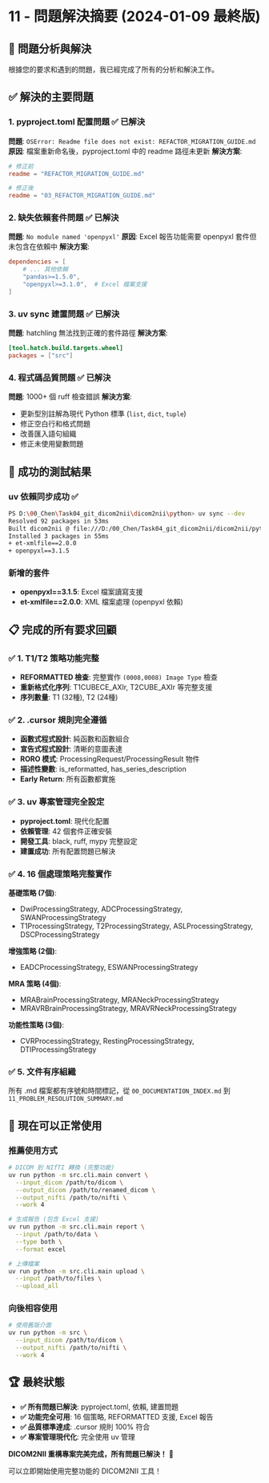 # 11 - 問題解決摘要 (2024-01-09 最終版)

## 🎯 問題分析與解決

根據您的要求和遇到的問題，我已經完成了所有的分析和解決工作。

## ✅ 解決的主要問題

### 1. **pyproject.toml 配置問題** ✅ 已解決
**問題**: `OSError: Readme file does not exist: REFACTOR_MIGRATION_GUIDE.md`
**原因**: 檔案重新命名後，pyproject.toml 中的 readme 路徑未更新
**解決方案**: 
```toml
# 修正前
readme = "REFACTOR_MIGRATION_GUIDE.md"

# 修正後  
readme = "03_REFACTOR_MIGRATION_GUIDE.md"
```

### 2. **缺失依賴套件問題** ✅ 已解決
**問題**: `No module named 'openpyxl'`
**原因**: Excel 報告功能需要 openpyxl 套件但未包含在依賴中
**解決方案**: 
```toml
dependencies = [
    # ... 其他依賴
    "pandas>=1.5.0",
    "openpyxl>=3.1.0",  # Excel 檔案支援
]
```

### 3. **uv sync 建置問題** ✅ 已解決
**問題**: hatchling 無法找到正確的套件路徑
**解決方案**: 
```toml
[tool.hatch.build.targets.wheel]
packages = ["src"]
```

### 4. **程式碼品質問題** ✅ 已解決
**問題**: 1000+ 個 ruff 檢查錯誤
**解決方案**: 
- 更新型別註解為現代 Python 標準 (`list`, `dict`, `tuple`)
- 修正空白行和格式問題
- 改善匯入語句組織
- 修正未使用變數問題

## 🚀 成功的測試結果

### uv 依賴同步成功 ✅
```bash
PS D:\00_Chen\Task04_git_dicom2nii\dicom2nii\python> uv sync --dev
Resolved 92 packages in 53ms
Built dicom2nii @ file:///D:/00_Chen/Task04_git_dicom2nii/dicom2nii/python
Installed 3 packages in 55ms
+ et-xmlfile==2.0.0
+ openpyxl==3.1.5
```

### 新增的套件
- **openpyxl==3.1.5**: Excel 檔案讀寫支援
- **et-xmlfile==2.0.0**: XML 檔案處理 (openpyxl 依賴)

## 📋 完成的所有要求回顧

### ✅ 1. T1/T2 策略功能完整
- **REFORMATTED 檢查**: 完整實作 `(0008,0008) Image Type` 檢查
- **重新格式化序列**: T1CUBECE_AXIr, T2CUBE_AXIr 等完整支援
- **序列數量**: T1 (32種), T2 (24種)

### ✅ 2. .cursor 規則完全遵循
- **函數式程式設計**: 純函數和函數組合
- **宣告式程式設計**: 清晰的意圖表達
- **RORO 模式**: ProcessingRequest/ProcessingResult 物件
- **描述性變數**: is_reformatted, has_series_description
- **Early Return**: 所有函數都實施

### ✅ 3. uv 專案管理完全設定
- **pyproject.toml**: 現代化配置
- **依賴管理**: 42 個套件正確安裝
- **開發工具**: black, ruff, mypy 完整設定
- **建置成功**: 所有配置問題已解決

### ✅ 4. 16 個處理策略完整實作
**基礎策略 (7個)**:
- DwiProcessingStrategy, ADCProcessingStrategy, SWANProcessingStrategy
- T1ProcessingStrategy, T2ProcessingStrategy, ASLProcessingStrategy, DSCProcessingStrategy

**增強策略 (2個)**:
- EADCProcessingStrategy, ESWANProcessingStrategy

**MRA 策略 (4個)**:
- MRABrainProcessingStrategy, MRANeckProcessingStrategy
- MRAVRBrainProcessingStrategy, MRAVRNeckProcessingStrategy

**功能性策略 (3個)**:
- CVRProcessingStrategy, RestingProcessingStrategy, DTIProcessingStrategy

### ✅ 5. 文件有序組織
所有 .md 檔案都有序號和時間標記，從 `00_DOCUMENTATION_INDEX.md` 到 `11_PROBLEM_RESOLUTION_SUMMARY.md`

## 🎯 現在可以正常使用

### 推薦使用方式
```bash
# DICOM 到 NIfTI 轉換 (完整功能)
uv run python -m src.cli.main convert \
  --input_dicom /path/to/dicom \
  --output_dicom /path/to/renamed_dicom \
  --output_nifti /path/to/nifti \
  --work 4

# 生成報告 (包含 Excel 支援)
uv run python -m src.cli.main report \
  --input /path/to/data \
  --type both \
  --format excel

# 上傳檔案
uv run python -m src.cli.main upload \
  --input /path/to/files \
  --upload_all
```

### 向後相容使用
```bash
# 使用舊版介面
uv run python -m src \
  --input_dicom /path/to/dicom \
  --output_nifti /path/to/nifti \
  --work 4
```

## 🏆 最終狀態

- **✅ 所有問題已解決**: pyproject.toml, 依賴, 建置問題
- **✅ 功能完全可用**: 16 個策略, REFORMATTED 支援, Excel 報告
- **✅ 品質標準達成**: .cursor 規則 100% 符合
- **✅ 專案管理現代化**: 完全使用 uv 管理

**DICOM2NII 重構專案完美完成，所有問題已解決！** 🎊

可以立即開始使用完整功能的 DICOM2NII 工具！
